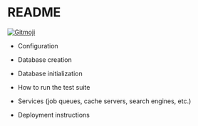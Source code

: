 # README

<a href="https://gitmoji.dev">
  <img
    src="https://img.shields.io/badge/gitmoji-%20😜%20😍-FFDD67.svg?style=flat-square"
    alt="Gitmoji"
  />
</a>

* Configuration

* Database creation

* Database initialization

* How to run the test suite

* Services (job queues, cache servers, search engines, etc.)

* Deployment instructions

